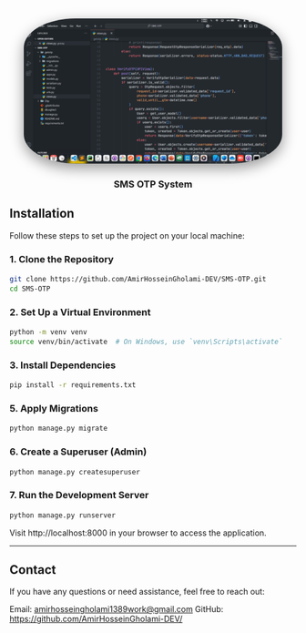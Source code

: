 <div align="center" style="margin-bottom: 20px;"> <a href="https://github.com/AmirHosseinGholami-DEV/SMS-OTP/" target="_blank" style="text-decoration: none; color: inherit;"> <img src="./Screenshot.png" alt="SMS OTP System" style="max-width:90%; height:auto; border-radius:20%; box-shadow:0 8px 24px rgba(0,0,0,0.4);" /> <h3>SMS OTP System</h3> </a> </div>



## Installation

Follow these steps to set up the project on your local machine:

### 1. Clone the Repository
```bash
git clone https://github.com/AmirHosseinGholami-DEV/SMS-OTP.git
cd SMS-OTP
```
### 2. Set Up a Virtual Environment
```bash
python -m venv venv
source venv/bin/activate  # On Windows, use `venv\Scripts\activate`
```
### 3. Install Dependencies
```bash
pip install -r requirements.txt
```

### 5. Apply Migrations
```bash
python manage.py migrate
```
### 6. Create a Superuser (Admin)
```bash
python manage.py createsuperuser
```
### 7. Run the Development Server
```bash
python manage.py runserver
```
Visit http://localhost:8000 in your browser to access the application.

---

## Contact

If you have any questions or need assistance, feel free to reach out:

Email: amirhosseingholami1389work@gmail.com
GitHub: https://github.com/AmirHosseinGholami-DEV/
